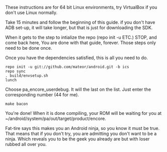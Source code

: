 These instructions are for 64 bit Linux environments, try VirtualBox if you don't use Linux normally.

Take 15 minutes and follow the beginning of this guide. if you don't have ADB set-up, it
will take longer, but that is just for downloading the SDK. 

When it gets to the step to intialize the repo (repo init -u ETC.) STOP, and come back
here, You are done with that guide, forever. Those steps only need to be done once.

Once you have the dependencies satisfied, this is all you need to do.

	repo init -u git://github.com/mateor/android.git -b ics
	repo sync
	. build/envsetup.sh
	lunch

Choose pa_encore_userdebug. It will the last on the list. Just enter the corresponding
number (44 for me).

	make bacon

You're done! When it is done compiling, your ROM will be waiting for you at 
~/android/system/pa/out/target/product/encore.

Fat-tire says this makes you an Android ninja, so you know it must be true. That means 
that if you don't try, you are admitting you don't want to be a ninja. Which reveals you 
to be the geek you already are but with loser rubbed all over you.
